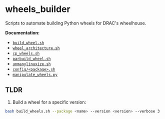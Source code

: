 # wheels_builder

Scripts to automate building Python wheels for DRAC's wheelhouse.

**Documentation:**
  * [`build_wheel.sh`](./docs/#build_wheelsh)
  * [`wheel_architecture.sh`](./docs/#wheel_architecturesh)
  * [`cp_wheels.sh`](./docs/#cp_wheelssh)
  * [`parbuild_wheel.sh`](./docs/#parbuild_wheelsh)
  * [`unmanylinuxize.sh`](./docs/#unmanylinuxizesh)
  * [`config/<package>.sh`](./docs/#configurations)
  * [`manipulate_wheels.py`](./docs/#manipulate_wheelspy)


## TLDR

1. Build a wheel for a specific version:
```bash
bash build_wheels.sh --package <name> --version <version> --verbose 3
```
